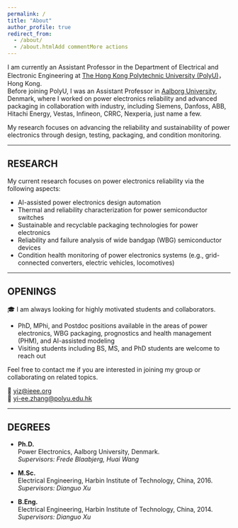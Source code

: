 ```yaml
---
permalink: /
title: "About"
author_profile: true
redirect_from: 
  - /about/
  - /about.htmlAdd commentMore actions
---
```


I am currently an Assistant Professor in the Department of Electrical and Electronic Engineering at [The Hong Kong Polytechnic University (PolyU)](https://www.polyu.edu.hk/eee/people/academic-staff-and-teaching-staff/dr-zhang-yi/?sc_lang=en)，Hong Kong.  
Before joining PolyU, I was an Assistant Professor in [Aalborg University](https://www.energy.aau.dk/), Denmark, where I worked on power electronics reliability and advanced packaging in collaboration with industry, including Siemens, Danfoss, ABB, Hitachi Energy, Vestas, Infineon, CRRC, Nexperia, just name a few.

My research focuses on advancing the reliability and sustainability of power electronics through design, testing, packaging, and condition monitoring. 

---

## RESEARCH

My current research focuses on power electronics reliability via the following aspects:

- AI-assisted power electronics design automation
- Thermal and reliability characterization for power semiconductor switches
- Sustainable and recyclable packaging technologies for power electronics
- Reliability and failure analysis of wide bandgap (WBG) semiconductor devices  
- Condition health monitoring of power electronics systems (e.g., grid-connected converters, electric vehicles, locomotives)

---

## OPENINGS

🎓 I am always looking for highly motivated students and collaborators.

- PhD, MPhi, and Postdoc positions available in the areas of power electronics, WBG packaging, prognostics and health management (PHM), and AI-assisted modeling
- Visiting students including BS, MS, and PhD students are welcome to reach out

Feel free to contact me if you are interested in joining my group or collaborating on related topics.

📧 [yiz@ieee.org](mailto:yiz@ieee.org)  
📧 [yi-ee.zhang@polyu.edu.hk](mailto:yi-ee.zhang@polyu.edu.hk)

---

## DEGREES

- **Ph.D.**  
  Power Electronics, Aalborg University, Denmark.  
  *Supervisors: Frede Blaabjerg, Huai Wang*

- **M.Sc.**  
  Electrical Engineering, Harbin Institute of Technology, China, 2016.
  *Supervisors: Dianguo Xu*

- **B.Eng.**  
  Electrical Engineering, Harbin Institute of Technology, China, 2014.
  *Supervisors: Dianguo Xu*



